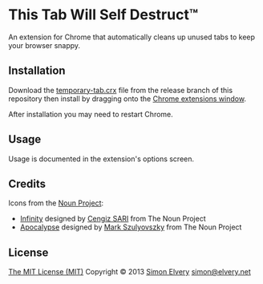 This Tab Will Self Destruct™
============================

An extension for Chrome that automatically cleans up unused tabs to keep your 
browser snappy.

Installation
------------
Download the [temporary-tab.crx](https://github.com/drzax/chrome-temporary-tabs/blob/release/temporary-tab.crx?raw=true) file from the release 
branch of this repository then install by dragging onto the [Chrome extensions window](http://support.google.com/chrome/bin/answer.py?hl=en&answer=187443).

After installation you may need to restart Chrome.

Usage
-----
Usage is documented in the extension's options screen.
	
Credits
-------
Icons from the [Noun Project](http://thenounproject.com/): 
- [Infinity](http://thenounproject.com/noun/infinity/#icon-No9992) designed by [Cengiz SARI](http://thenounproject.com/cengizsari) from The Noun Project
- [Apocalypse](http://thenounproject.com/noun/apocalypse/#icon-No9383) designed by [Mark Szulyovszky](http://thenounproject.com/markszulyovszky) from The Noun Project

License
-------
[The MIT License (MIT)](http://drzax.mit-license.org/)
Copyright © 2013 [Simon Elvery](http://elvery.net) <simon@elvery.net>
